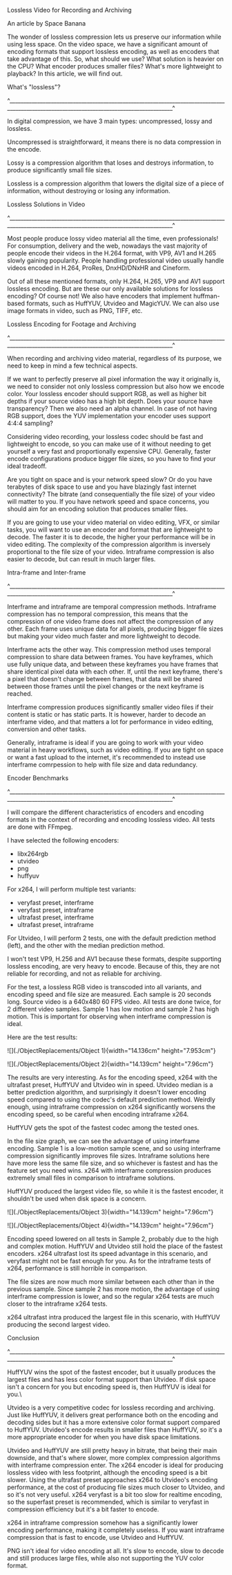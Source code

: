 Lossless Video for Recording and Archiving

An article by Space Banana

The wonder of lossless compression lets us preserve our information
while using less space. On the video space, we have a significant amount
of encoding formats that support lossless encoding, as well as encoders
that take advantage of this. So, what should we use? What solution is
heavier on the CPU? What encoder produces smaller files? What\'s more
lightweight to playback? In this article, we will find out.

What\'s \"lossless\"?

^\_\_\_\_\_\_\_\_\_\_\_\_\_\_\_\_\_\_\_\_\_\_\_\_\_\_\_\_\_\_\_\_\_\_\_\_\_\_\_\_\_\_\_\_\_\_\_\_\_\_\_\_\_\_\_\_\_\_\_\_\_\_\_\_\_\_\_\_\_\_\_\_\_\_\_\_\_\_\_\_\_\_\_\_\_\_\_\_\_\_\_\_\_\_\_\_\_\_\_\_\_\_\_\_\_\_\_\_\_\_\_\_\_\_\_\_\_\_\_\_\_\_\_\_\_\_\_\_\_\_\_\_\_\_\_\_\_\_^

In digital compression, we have 3 main types: uncompressed, lossy and
lossless.

Uncompressed is straightforward, it means there is no data compression
in the encode.

Lossy is a compression algorithm that loses and destroys information, to
produce significantly small file sizes.

Lossless is a compression algorithm that lowers the digital size of a
piece of information, without destroying or losing any information.

Lossless Solutions in Video

^\_\_\_\_\_\_\_\_\_\_\_\_\_\_\_\_\_\_\_\_\_\_\_\_\_\_\_\_\_\_\_\_\_\_\_\_\_\_\_\_\_\_\_\_\_\_\_\_\_\_\_\_\_\_\_\_\_\_\_\_\_\_\_\_\_\_\_\_\_\_\_\_\_\_\_\_\_\_\_\_\_\_\_\_\_\_\_\_\_\_\_\_\_\_\_\_\_\_\_\_\_\_\_\_\_\_\_\_\_\_\_\_\_\_\_\_\_\_\_\_\_\_\_\_\_\_\_\_\_\_\_\_\_\_\_\_\_\_^

Most people produce lossy video material all the time, even
professionals! For consumption, delivery and the web, nowadays the vast
majority of people encode their videos in the H.264 format, with VP9,
AV1 and H.265 slowly gaining popularity. People handling professional
video usually handle videos encoded in H.264, ProRes, DnxHD/DNxHR and
Cineform.

Out of all these mentioned formats, only H.264, H.265, VP9 and AV1
support lossless encoding. But are these our only available solutions
for lossless encoding? Of course not! We also have encoders that
implement huffman-based formats, such as HuffYUV, Utvideo and MagicYUV.
We can also use image formats in video, such as PNG, TIFF, etc.

Lossless Encoding for Footage and Archiving

^\_\_\_\_\_\_\_\_\_\_\_\_\_\_\_\_\_\_\_\_\_\_\_\_\_\_\_\_\_\_\_\_\_\_\_\_\_\_\_\_\_\_\_\_\_\_\_\_\_\_\_\_\_\_\_\_\_\_\_\_\_\_\_\_\_\_\_\_\_\_\_\_\_\_\_\_\_\_\_\_\_\_\_\_\_\_\_\_\_\_\_\_\_\_\_\_\_\_\_\_\_\_\_\_\_\_\_\_\_\_\_\_\_\_\_\_\_\_\_\_\_\_\_\_\_\_\_\_\_\_\_\_\_\_\_\_\_\_^

When recording and archiving video material, regardless of its purpose,
we need to keep in mind a few technical aspects.

If we want to perfectly preserve all pixel information the way it
originally is, we need to consider not only lossless compression but
also how we encode color. Your lossless encoder should support RGB, as
well as higher bit depths if your source video has a high bit depth.
Does your source have transparency? Then we also need an alpha channel.
In case of not having RGB support, does the YUV implementation your
encoder uses support 4:4:4 sampling?

Considering video recording, your lossless codec should be fast and
lightweight to encode, so you can make use of it without needing to get
yourself a very fast and proportionally expensive CPU. Generally, faster
encode configurations produce bigger file sizes, so you have to find
your ideal tradeoff.

Are you tight on space and is your network speed slow? Or do you have
terabytes of disk space to use and you have blazingly fast internet
connectivity? The bitrate (and consequentially the file size) of your
video will matter to you. If you have network speed and space concerns,
you should aim for an encoding solution that produces smaller files.

If you are going to use your video material on video editing, VFX, or
similar tasks, you will want to use an encoder and format that are
lightweight to decode. The faster it is to decode, the higher your
performance will be in video editing. The complexity of the compression
algorithm is inversely proportional to the file size of your video.
Intraframe compression is also easier to decode, but can result in much
larger files.

Intra-frame and Inter-frame

^\_\_\_\_\_\_\_\_\_\_\_\_\_\_\_\_\_\_\_\_\_\_\_\_\_\_\_\_\_\_\_\_\_\_\_\_\_\_\_\_\_\_\_\_\_\_\_\_\_\_\_\_\_\_\_\_\_\_\_\_\_\_\_\_\_\_\_\_\_\_\_\_\_\_\_\_\_\_\_\_\_\_\_\_\_\_\_\_\_\_\_\_\_\_\_\_\_\_\_\_\_\_\_\_\_\_\_\_\_\_\_\_\_\_\_\_\_\_\_\_\_\_\_\_\_\_\_\_\_\_\_\_\_\_\_\_\_\_^

Interframe and intraframe are temporal compression methods. Intraframe
compression has no temporal compression, this means that the compression
of one video frame does not affect the compression of any other. Each
frame uses unique data for all pixels, producing bigger file sizes but
making your video much faster and more lightweight to decode.

Interframe acts the other way. This compression method uses temporal
compression to share data between frames. You have keyframes, which use
fully unique data, and between these keyframes you have frames that
share identical pixel data with each other. If, until the next keyframe,
there\'s a pixel that doesn\'t change between frames, that data will be
shared between those frames until the pixel changes or the next keyframe
is reached.

Interframe compression produces significantly smaller video files if
their content is static or has static parts. It is however, harder to
decode an interframe video, and that matters a lot for performance in
video editing, conversion and other tasks.

Generally, intraframe is ideal if you are going to work with your video
material in heavy workflows, such as video editing. If you are tight on
space or want a fast upload to the internet, it\'s recommended to
instead use interframe comrpession to help with file size and data
redundancy.

Encoder Benchmarks

^\_\_\_\_\_\_\_\_\_\_\_\_\_\_\_\_\_\_\_\_\_\_\_\_\_\_\_\_\_\_\_\_\_\_\_\_\_\_\_\_\_\_\_\_\_\_\_\_\_\_\_\_\_\_\_\_\_\_\_\_\_\_\_\_\_\_\_\_\_\_\_\_\_\_\_\_\_\_\_\_\_\_\_\_\_\_\_\_\_\_\_\_\_\_\_\_\_\_\_\_\_\_\_\_\_\_\_\_\_\_\_\_\_\_\_\_\_\_\_\_\_\_\_\_\_\_\_\_\_\_\_\_\_\_\_\_\_\_^

I will compare the different characteristics of encoders and encoding
formats in the context of recording and encoding lossless video. All
tests are done with FFmpeg.

I have selected the following encoders:

-   libx264rgb
-   utvideo
-   png
-   huffyuv

For x264, I will perform multiple test variants:

-   veryfast preset, interframe
-   veryfast preset, intraframe
-   ultrafast preset, interframe
-   ultrafast preset, intraframe

For Utvideo, I will perform 2 tests, one with the default prediction
method (left), and the other with the median prediction method.

I won\'t test VP9, H.256 and AV1 because these formats, despite
supporting lossless encoding, are very heavy to encode. Because of this,
they are not reliable for recording, and not as reliable for archiving.

For the test, a lossless RGB video is transcoded into all variants, and
encoding speed and file size are measured. Each sample is 20 seconds
long. Source video is a 640x480 60 FPS video. All tests are done twice,
for 2 different video samples. Sample 1 has low motion and sample 2 has
high motion. This is important for observing when interframe compression
is ideal.

Here are the test results:

![](./ObjectReplacements/Object 1){width="14.136cm" height="7.953cm"}

![](./ObjectReplacements/Object 2){width="14.139cm" height="7.96cm"}

The results are very interesting. As for the encoding speed, x264 with
the ultrafast preset, HuffYUV and Utvideo win in speed. Utvideo median
is a better prediction algorithm, and surprisingly it doesn\'t lower
encoding speed compared to using the codec\'s default prediction method.
Weirdly enough, using intraframe compression on x264 significantly
worsens the encoding speed, so be careful when encoding intraframe x264.

HuffYUV gets the spot of the fastest codec among the tested ones.

In the file size graph, we can see the advantage of using interframe
encoding. Sample 1 is a low-motion sample scene, and so using interframe
compression significantly improves file sizes. Intraframe solutions here
have more less the same file size, and so whichever is fastest and has
the feature set you need wins. x264 with interframe compression produces
extremely small files in comparison to intraframe solutions.

HuffYUV produced the largest video file, so while it is the fastest
encoder, it shouldn\'t be used when disk space is a concern.

![](./ObjectReplacements/Object 3){width="14.139cm" height="7.96cm"}

![](./ObjectReplacements/Object 4){width="14.139cm" height="7.96cm"}

Encoding speed lowered on all tests in Sample 2, probably due to the
high and complex motion. HuffYUV and Utvideo still hold the place of the
fastest encoders. x264 ultrafast lost its speed advantage in this
scenario, and veryfast might not be fast enough for you. As for the
intraframe tests of x264, performance is still horrible in comparison.

The file sizes are now much more similar between each other than in the
previous sample. Since sample 2 has more motion, the advantage of using
interframe compression is lower, and so the regular x264 tests are much
closer to the intraframe x264 tests.

x264 ultrafast intra produced the largest file in this scenario, with
HuffYUV producing the second largest video.

Conclusion

^\_\_\_\_\_\_\_\_\_\_\_\_\_\_\_\_\_\_\_\_\_\_\_\_\_\_\_\_\_\_\_\_\_\_\_\_\_\_\_\_\_\_\_\_\_\_\_\_\_\_\_\_\_\_\_\_\_\_\_\_\_\_\_\_\_\_\_\_\_\_\_\_\_\_\_\_\_\_\_\_\_\_\_\_\_\_\_\_\_\_\_\_\_\_\_\_\_\_\_\_\_\_\_\_\_\_\_\_\_\_\_\_\_\_\_\_\_\_\_\_\_\_\_\_\_\_\_\_\_\_\_\_\_\_\_\_\_\_^

HuffYUV wins the spot of the fastest encoder, but it usually produces
the largest files and has less color format support than Utvideo. If
disk space isn\'t a concern for you but encoding speed is, then HuffYUV
is ideal for you.\

Utvideo is a very competitive codec for lossless recording and
archiving. Just like HuffYUV, it delivers great performance both on the
encoding and decoding sides but it has a more extensive color format
support compared to HuffYUV. Utvideo\'s encode results in smaller files
than HuffYUV, so it\'s a more appropriate encoder for when you have disk
space limitations.

Utvideo and HuffYUV are still pretty heavy in bitrate, that being their
main downside, and that\'s where slower, more complex compression
algorithms with interframe compression enter. The x264 encoder is ideal
for producing lossless video with less footprint, although the encoding
speed is a bit slower. Using the ultrafast preset approaches x264 to
Utvideo\'s encoding performance, at the cost of producing file sizes
much closer to Utvideo, and so it\'s not very useful. x264 veryfast is a
bit too slow for realtime encoding, so the superfast preset is
recommended, which is similar to veryfast in compression efficiency but
it\'s a bit faster to encode.

x264 in intraframe compression somehow has a significantly lower
encoding performance, making it completely useless. If you want
intraframe compression that is fast to encode, use Utvideo and HuffYUV.

PNG isn\'t ideal for video encoding at all. It\'s slow to encode, slow
to decode and still produces large files, while also not supporting the
YUV color format.

